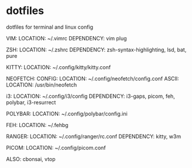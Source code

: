 # dotfiles
dotfiles for terminal and linux config

VIM:        LOCATION: ~/.vimrc                        DEPENDENCY: vim plug

ZSH:        LOCATION: ~/.zshrc                        DEPENDENCY: zsh-syntax-highlighting, lsd, bat, pure

KITTY:      LOCATION: ~/.config/kitty/kitty.conf

NEOFETCH: 
    CONFIG: LOCATION: ~/.config/neofetch/config.conf
    ASCII:  LOCATION: /usr/bin/neofetch

i3:         LOCATION: ~/.config/i3/config             DEPENDENCY: i3-gaps, picom, feh, polybar, i3-resurrect

POLYBAR:    LOCATION: ~/.config/polybar/config.ini

FEH:        LOCATION: ~/.fehbg

RANGER:     LOCATION: ~/.config/ranger/rc.conf        DEPENDENCY: kitty, w3m

PICOM:      LOCATION: ~/.config/picom.conf

ALSO: cbonsai, vtop 
